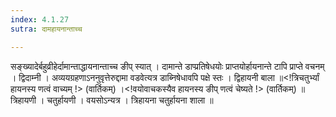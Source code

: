 ```yaml
---
index: 4.1.27
sutra: दामहायनान्ताच्च

---
```

 सङ्ख्यादेर्बहुव्रीहेर्दामान्ताद्धायनान्ताच्च ङीप् स्यात् । दामान्ते डाप्प्रतिषेधयोः प्राप्तयोर्हायनान्ते टापि प्राप्ते वचनम् । द्विदाम्नी । अव्ययग्रहणाऽननुवृत्तेरुद्दामा वडवेत्यत्र डाब्निषेधावपि पक्षे स्तः । द्विहायनी बाला ॥<!त्रिचतुर्भ्यां हायनस्य णत्वं वाच्यम् !> (वार्तिकम्) ।<!वयोवाचकस्यैव हायनस्य ङीप् णत्वं चेष्यते !> (वार्तिकम्) ॥ त्रिहायणी । चतुर्हायणी । वयसोऽन्यत्र । त्रिहायना चतुर्हायना शाला ॥